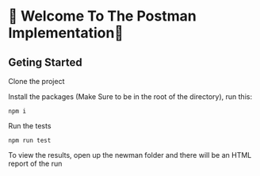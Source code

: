 # :wave: Welcome To The Postman Implementation:wave: 

## Geting Started

Clone the project

Install the packages (Make Sure to be in the root of the directory), run this:

    npm i
Run the tests 

    npm run test
    
To view the results, open up the newman folder and there will be an HTML report of the run 
